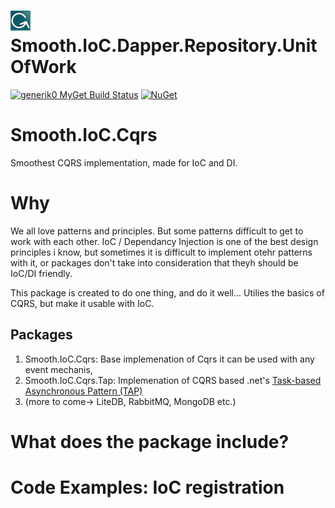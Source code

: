 ![Project Icon](https://raw.githubusercontent.com/Generik0/Smooth.IoC.Cqrs/master/logo.jpg) Smooth.IoC.Dapper.Repository.UnitOfWork
===========================================

[![generik0 MyGet Build Status](https://www.myget.org/BuildSource/Badge/smootherioccqrs?identifier=b796f80f-c07d-40cd-ac13-853072214b19)](https://www.myget.org/)
[![NuGet](https://img.shields.io/nuget/v/Smooth.IoC.Cqrs.Tap.svg)](http://www.nuget.org/packages/Smooth.IoC.Cqrs.Tap)


# Smooth.IoC.Cqrs
Smoothest CQRS implementation, made for IoC and DI.

# Why
We all love patterns and principles. But some patterns difficult to get to work with each other. 
IoC / Dependancy Injection is one of the best design principles i know, but sometimes it is difficult to implement otehr patterns with it, or packages don't take into consideration that theyh should be IoC/DI friendly.

This package is created to do one thing, and do it well... Utilies the basics of CQRS, but make it usable with IoC.

## Packages
1. Smooth.IoC.Cqrs: Base implemenation of Cqrs it can be used with any event mechanis,
2. Smooth.IoC.Cqrs.Tap: Implemenation of CQRS based .net's [Task-based Asynchronous Pattern (TAP)](https://msdn.microsoft.com/en-us/library/hh873175%28v=vs.110%29.aspx?f=255&MSPPError=-2147217396)
3. (more to come-> LiteDB, RabbitMQ, MongoDB etc.)

# What does the package include?



# Code Examples: IoC registration


